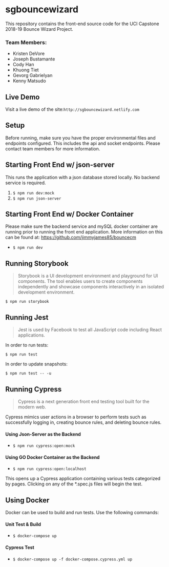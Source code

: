 # sgbouncewizard

This repository contains the front-end source code for the UCI Capstone 2018-19 Bounce Wizard Project.

### Team Members:

- Kristen DeVore
- Joseph Bustamante
- Cody Han
- Khuong Tiet
- Gevorg Gabrielyan
- Kenny Matsudo

## Live Demo

Visit a live demo of the site:`http://sgbouncewizard.netlify.com`

## Setup

Before running, make sure you have the proper environmental files and endpoints configured. This includes the api and socket endpoints. Please contact team members for more information.

## Starting Front End w/ json-server

This runs the application with a json database stored locally. No backend service is required.

1. `$ npm run dev:mock`
2. `$ npm run json-server`

## Starting Front End w/ Docker Container

Please make sure the backend service and mySQL docker container are running prior to running the front end application. More information on this can be found at: https://github.com/jimmyjames85/bouncecm

- `$ npm run dev`

## Running Storybook

> Storybook is a UI development environment and playground for UI components. The tool enables users to create components independently and showcase components interactively in an isolated development environment.

`$ npm run storybook`

## Running Jest

> Jest is used by Facebook to test all JavaScript code including React applications.

In order to run tests:

`$ npm run test`

In order to update snapshots:

`$ npm run test -- -u`

## Running Cypress

> Cypress is a next generation front end testing tool built for the modern web.

Cypress mimics user actions in a browser to perform tests such as successfully logging in, creating bounce rules, and deleting bounce rules.

#### Using Json-Server as the Backend

- `$ npm run cypress:open:mock`

#### Using GO Docker Container as the Backend

- `$ npm run cypress:open:localhost`

This opens up a Cypress application containing various tests categorized by pages. Clicking on any of the \*.spec.js files will begin the test.

## Using Docker

Docker can be used to build and run tests. Use the following commands:

#### Unit Test & Build

- `$ docker-compose up`

#### Cypress Test

- `$ docker-compose up -f docker-compose.cypress.yml up`
